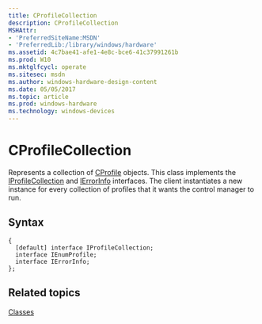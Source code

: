 ```yaml
---
title: CProfileCollection
description: CProfileCollection
MSHAttr:
- 'PreferredSiteName:MSDN'
- 'PreferredLib:/library/windows/hardware'
ms.assetid: 4c7bae41-afe1-4e8c-bce6-41c37991261b
ms.prod: W10
ms.mktglfcycl: operate
ms.sitesec: msdn
ms.author: windows-hardware-design-content
ms.date: 05/05/2017
ms.topic: article
ms.prod: windows-hardware
ms.technology: windows-devices
---
```


# CProfileCollection


Represents a collection of [CProfile](cprofile.md) objects. This class implements the [IProfileCollection](iprofilecollection.md) and [IErrorInfo](http://go.microsoft.com/fwlink/p/?linkid=217161) interfaces. The client instantiates a new instance for every collection of profiles that it wants the control manager to run.

## Syntax


``` syntax
{
  [default] interface IProfileCollection;
  interface IEnumProfile;
  interface IErrorInfo;
};
```

## Related topics


[Classes](classes.md)

 

 







